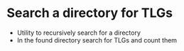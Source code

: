 # Search a directory for TLGs

- Utility to recursively search for a directory
- In the found directory search for TLGs and count them
